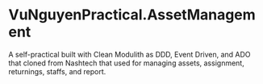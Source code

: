 # VuNguyenPractical.AssetManagement
A self-practical built with Clean Modulith as DDD, Event Driven, and ADO that cloned from Nashtech that used for managing assets, assignment, returnings, staffs, and report.
